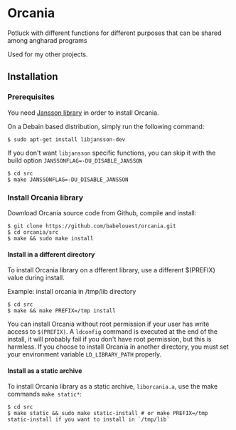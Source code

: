 # Orcania

Potluck with different functions for different purposes that can be shared among angharad programs

Used for my other projects.

## Installation

### Prerequisites

You need [Jansson library](http://www.digip.org/jansson/) in order to install Orcania.

On a Debain based distribution, simply run the following command:

```shell
$ sudo apt-get install libjansson-dev
```

If you don't want `libjansson` specific functions, you can skip it with the build option `JANSSONFLAG=-DU_DISABLE_JANSSON`

```
$ cd src
$ make JANSSONFLAG=-DU_DISABLE_JANSSON
```

### Install Orcania library

Download Orcania source code from Github, compile and install:

```shell
$ git clone https://github.com/babelouest/orcania.git
$ cd orcania/src
$ make && sudo make install
```

#### Install in a different directory

To install Orcania library on a dfferent library, use a different $(PREFIX) value during install.

Example: install orcania in /tmp/lib directory

```shell
$ cd src
$ make && make PREFIX=/tmp install
```

You can install Orcania without root permission if your user has write access to `$(PREFIX)`.
A `ldconfig` command is executed at the end of the install, it will probably fail if you don't have root permission, but this is harmless.
If you choose to install Orcania in another directory, you must set your environment variable `LD_LIBRARY_PATH` properly.

#### Install as a static archive

To install Orcania library as a static archive, `liborcania.a`, use the make commands `make static*`:

```shell
$ cd src
$ make static && sudo make static-install # or make PREFIX=/tmp static-install if you want to install in `/tmp/lib`
```
